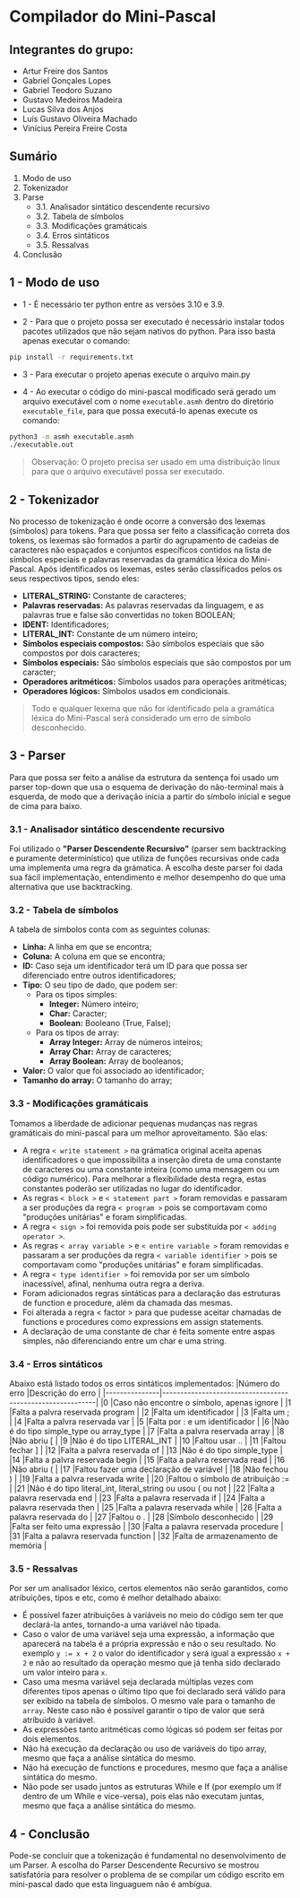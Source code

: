# Compilador do Mini-Pascal

## Integrantes do grupo:

- Artur Freire dos Santos
- Gabriel Gonçales Lopes
- Gabriel Teodoro Suzano
- Gustavo Medeiros Madeira
- Lucas Silva dos Anjos
- Luís Gustavo Oliveira Machado
- Vinícius Pereira Freire Costa

## Sumário

1. Modo de uso
2. Tokenizador
3. Parse
    * 3.1. Analisador sintático descendente recursivo
    * 3.2. Tabela de símbolos
    * 3.3. Modificações gramáticais
    * 3.4. Erros sintáticos
    * 3.5. Ressalvas
4. Conclusão

## 1 - Modo de uso
- 1 - É necessário ter python entre as versões 3.10 e 3.9.

- 2 - Para que o projeto possa ser executado é necessário instalar todos pacotes utilizados que não sejam nativos do python. Para isso basta apenas executar o comando:

```sh
pip install -r requirements.txt
```
- 3 - Para executar o projeto apenas execute o arquivo main.py

- 4 - Ao executar o código do mini-pascal modificado será gerado um arquivo executável com o nome ```executable.asmh``` dentro do diretório ```executable_file```, para que possa executá-lo apenas execute os comando: 
```sh
python3 -m asmh executable.asmh
./executable.out
```

> Observação: O projeto precisa ser usado em uma distribuição linux para que o arquivo executável possa ser executado.

## 2 - Tokenizador
No processo de tokenização é onde ocorre a conversão dos lexemas (símbolos) para tokens. Para que possa ser feito a classificação correta dos tokens, os lexemas são formados a partir do agrupamento de cadeias de caracteres não espaçados e conjuntos específicos contidos na lista de símbolos especiais e palavras reservadas da gramática léxica do Mini-Pascal. Após identificados os lexemas, estes serão classificados pelos os seus respectivos tipos, sendo eles:

- **LITERAL_STRING:** Constante de caracteres;
- **Palavras reservadas:** As palavras reservadas da linguagem, e as palavras true e false são convertidas no token BOOLEAN;
- **IDENT:** Identificadores;
- **LITERAL_INT:** Constante de um número inteiro;
- **Símbolos especiais compostos:** São símbolos especiais que são compostos por dois caracteres;
- **Símbolos especiais:** São símbolos especiais que são compostos por um caracter;
- **Operadores aritméticos:** Símbolos usados para operações aritméticas;
- **Operadores lógicos:** Símbolos usados em condicionais.

> Todo e qualquer lexema que não for identificado pela a gramática léxica do Mini-Pascal será considerado um erro de símbolo desconhecido.

## 3 - Parser
Para que possa ser feito a análise da estrutura da sentença foi usado um parser top-down que usa o esquema de derivação do não-terminal mais à esquerda, de modo que a derivação inicia a partir do símbolo inicial e segue de cima para baixo.

### 3.1 - Analisador sintático descendente recursivo
Foi utilizado o **"Parser Descendente Recursivo"** (parser sem backtracking e puramente determinístico) que utiliza de funções recursivas onde cada uma implementa uma regra da grámatica. A escolha deste parser foi dada sua fácil implementação, entendimento e melhor desempenho do que uma alternativa que use backtracking.

### 3.2 - Tabela de símbolos
A tabela de símbolos conta com as seguintes colunas:
- **Linha:** A linha em que se encontra;
- **Coluna:** A coluna em que se encontra;
- **ID:** Caso seja um identificador terá um ID para que possa ser diferenciado entre outros identificadores;
- **Tipo:** O seu tipo de dado, que podem ser: 
    - Para os tipos simples: 
        - **Integer:** Número inteiro;
        - **Char:** Caracter;
        - **Boolean:** Booleano (True, False);
    - Para os tipos de array: 
        - **Array Integer:** Array de números inteiros;
        - **Array Char:** Array de caracteres;
        - **Array Boolean:** Array de booleanos;
- **Valor:** O valor que foi associado ao identificador;
- **Tamanho do array:** O tamanho do array;

### 3.3 - Modificações gramáticais
Tomamos a liberdade de adicionar pequenas mudanças nas regras gramáticais do mini-pascal para um melhor aproveitamento. São elas:
- A regra `< write statement >` na grámatica original aceita apenas identificadores o que impossibilita a inserção direta de uma constante de caracteres ou uma constante inteira (como uma mensagem ou um código numérico). Para melhorar a flexibilidade desta regra, estas constantes poderão ser utilizadas no lugar do identificador.
- As regras `< block >` e `< statement part >` foram removidas e passaram a ser produções da regra `< program >` pois se comportavam como "produções unitárias" e foram simplificadas.
- A regra `< sign >` foi removida pois pode ser substituída por `< adding operator >`.
- As regras `< array variable >` e `< entire variable >` foram removidas e passaram a ser produções da regra `< variable identifier >` pois se comportavam como "produções unitárias" e foram simplificadas.
- A regra `< type identifier >` foi removida por ser um símbolo inacessível, afinal, nenhuma outra regra a deriva.
- Foram adicionados regras sintáticas para a declaração das estruturas de function e procedure, além da chamada das mesmas.
- Foi alterada a regra < factor > para que pudesse aceitar chamadas de functions e procedures como expressions em assign statements.
- A declaração de uma constante de char é feita somente entre aspas simples, não diferenciando entre um char e uma string.

### 3.4 - Erros sintáticos
Abaixo está listado todos os erros sintáticos implementados:
|Número do erro |Descrição do erro                                          |
|---------------|-----------------------------------------------------------|
|0              |Caso não encontre o símbolo, apenas ignore                 |
|1              |Falta a palvra reservada program                           |
|2              |Falta um identificador                                     |
|3              |Falta um ;                                                 |
|4              |Falta a palvra reservada var                               |
|5              |Falta por : e um identificador                             |
|6              |Não é do tipo simple_type ou array_type                    |
|7              |Falta a palvra reservada array                             |
|8              |Não abriu [                                                |
|9              |Não é do tipo LITERAL_INT                                  |
|10             |Faltou usar ..                                             |
|11             |Faltou fechar ]                                            |
|12             |Falta a palvra reservada of                                |
|13             |Não é do tipo simple_type                                  |
|14             |Falta a palvra reservada begin                             |
|15             |Falta a palvra reservada read                              |
|16             |Não abriu (                                                |
|17             |Faltou fazer uma declaração de variável                    |
|18             |Não fechou )                                               |
|19             |Falta a palvra reservada write                             |
|20             |Faltou o símbolo de atribuição :=                          |
|21             |Não é do tipo literal_int, literal_string ou usou ( ou not |
|22             |Falta a palavra reservada end                              |
|23             |Falta a palavra reservada if                               |
|24             |Falta a palavra reservada then                             |
|25             |Falta a palavra reservada while                            |
|26             |Falta a palavra reservada do                               |
|27             |Faltou o .                                                 |
|28             |Símbolo desconhecido                                       |
|29             |Falta ser feito uma expressão                              |
|30             |Falta a palavra reservada procedure                        |
|31             |Falta a palavra reservada function                         |
|32             |Falta de armazenamento de memória                          |

### 3.5 - Ressalvas
Por ser um analisador léxico, certos elementos não serão garantidos, como atribuições, tipos e etc, como é melhor detalhado abaixo: 
- É possível fazer atribuições à variáveis no meio do código sem ter que declará-la antes, tornando-a uma variável não tipada.
- Caso o valor de uma variável seja uma expressão, a informação que aparecerá na tabela é a própria expressão e não o seu resultado. No exemplo `y := x + 2` o valor do identificador `y` será igual a expressão `x + 2` e não ao resultado da operação mesmo que já tenha sido declarado um valor inteiro para `x`.
- Caso uma mesma variável seja declarada múltiplas vezes com diferentes tipos apenas o último tipo que foi declarado será válido para ser exibido na tabela de símbolos. O mesmo vale para o tamanho de `array`. Neste caso não é possível garantir o tipo de valor que será atríbuido à variável.
- As expressões tanto aritméticas como lógicas só podem ser feitas por dois elementos.
- Não há execução da declaração ou uso de variáveis do tipo array, mesmo que faça a análise sintática do mesmo.
- Não há execução de functions e procedures, mesmo que faça a análise sintática do mesmo.
- Não pode ser usado juntos as estruturas While e If (por exemplo um If dentro de um While e vice-versa), pois elas não executam juntas, mesmo que faça a análise sintática do mesmo. 

## 4 - Conclusão
Pode-se concluir que a tokenização é fundamental no desenvolvimento de um Parser. A escolha do Parser Descendente Recursivo se mostrou satisfatória para resolver o problema de se compilar um código escrito em mini-pascal dado que esta linguaguem não é ambígua.
